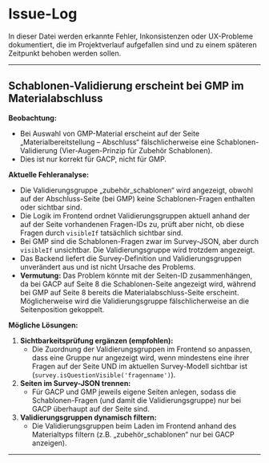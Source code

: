 # Issue-Log

In dieser Datei werden erkannte Fehler, Inkonsistenzen oder UX-Probleme dokumentiert, die im Projektverlauf aufgefallen sind und zu einem späteren Zeitpunkt behoben werden sollen.

---

## Schablonen-Validierung erscheint bei GMP im Materialabschluss

**Beobachtung:**
- Bei Auswahl von GMP-Material erscheint auf der Seite „Materialbereitstellung – Abschluss“ fälschlicherweise eine Schablonen-Validierung (Vier-Augen-Prinzip für Zubehör Schablonen).
- Dies ist nur korrekt für GACP, nicht für GMP.

**Aktuelle Fehleranalyse:**
- Die Validierungsgruppe „zubehör_schablonen“ wird angezeigt, obwohl auf der Abschluss-Seite (bei GMP) keine Schablonen-Fragen enthalten oder sichtbar sind.
- Die Logik im Frontend ordnet Validierungsgruppen aktuell anhand der auf der Seite vorhandenen Fragen-IDs zu, prüft aber nicht, ob diese Fragen durch `visibleIf` tatsächlich sichtbar sind.
- Bei GMP sind die Schablonen-Fragen zwar im Survey-JSON, aber durch `visibleIf` unsichtbar. Die Validierungsgruppe wird trotzdem angezeigt.
- Das Backend liefert die Survey-Definition und Validierungsgruppen unverändert aus und ist nicht Ursache des Problems.
- **Vermutung:** Das Problem könnte mit der Seiten-ID zusammenhängen, da bei GACP auf Seite 8 die Schablonen-Seite angezeigt wird, während bei GMP auf Seite 8 bereits die Materialabschluss-Seite erscheint. Möglicherweise wird die Validierungsgruppe fälschlicherweise an die Seitenposition gekoppelt.

**Mögliche Lösungen:**
1. **Sichtbarkeitsprüfung ergänzen (empfohlen):**
   - Die Zuordnung der Validierungsgruppen im Frontend so anpassen, dass eine Gruppe nur angezeigt wird, wenn mindestens eine ihrer Fragen auf der Seite UND im aktuellen Survey-Modell sichtbar ist (`survey.isQuestionVisible('fragenname')`).
2. **Seiten im Survey-JSON trennen:**
   - Für GACP und GMP jeweils eigene Seiten anlegen, sodass die Schablonen-Fragen (und damit die Validierungsgruppe) nur bei GACP überhaupt auf der Seite sind.
3. **Validierungsgruppen dynamisch filtern:**
   - Die Validierungsgruppen beim Laden im Frontend anhand des Materialtyps filtern (z.B. „zubehör_schablonen“ nur bei GACP anzeigen).

---
